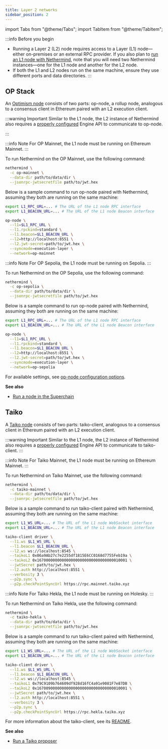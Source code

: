 ```yaml
---
title: Layer 2 networks
sidebar_position: 2
---
```


import Tabs from "@theme/Tabs";
import TabItem from "@theme/TabItem";

:::info Before you begin
- Running a Layer 2 (L2) node requires access to a Layer (L1) node—either on-premises or an external RPC provider. If you also plan to [run an L1 node with Nethermind](running-node.md#ethereum), note that you will need two Nethermind instances—one for the L1 node and another for the L2 node.
- If both the L1 and L2 nodes run on the same machine, ensure they use different ports and data directories.
:::

## OP Stack

An [Optimism node](https://docs.optimism.io/builders/node-operators/architecture) consists of two parts: op-node, a rollup node, analogous to a consensus client in Ethereum paired with an L2 execution client.

:::warning Important
Similar to the L1 node, the L2 instance of Nethermind also requires a [properly configured](consensus-clients.md#configuring-json-rpc-interface) Engine API to communicate to op-node.

:::

<Tabs groupId="network">
<TabItem value="op-mainnet" label="OP Mainnet">

:::info Note
For OP Mainnet, the L1 node must be running on Ethereum Mainnet.
:::

To run Nethermind on the OP Mainnet, use the following command:

```bash
nethermind \
  -c op-mainnet \
  --data-dir path/to/data/dir \
  --jsonrpc-jwtsecretfile path/to/jwt.hex
```

Below is a sample command to run op-node paired with Nethermind, assuming they both are running on the same machine:

```bash
export L1_RPC_URL=... # The URL of the L1 node RPC interface
export L1_BEACON_URL=... # The URL of the L1 node Beacon interface

op-node \
  --l1=$L1_RPC_URL \
  --l1.rpckind=standard \
  --l1.beacon=$L1_BEACON_URL \
  --l2=http://localhost:8551 \
  --l2.jwt-secret=path/to/jwt.hex \
  --syncmode=execution-layer \
  --network=op-mainnet
```

</TabItem>
<TabItem value="op-sepolia" label="OP Sepolia">

:::info Note
For OP Sepolia, the L1 node must be running on Sepolia.
:::

To run Nethermind on the OP Sepolia, use the following command:

```bash
nethermind \
  -c op-sepolia \
  --data-dir path/to/data/dir \
  --jsonrpc-jwtsecretfile path/to/jwt.hex
```

Below is a sample command to run op-node paired with Nethermind, assuming they both are running on the same machine:

```bash
export L1_RPC_URL=... # The URL of the L1 node RPC interface
export L1_BEACON_URL=... # The URL of the L1 node Beacon interface

op-node \
  --l1=$L1_RPC_URL \
  --l1.rpckind=standard \
  --l1.beacon=$L1_BEACON_URL \
  --l2=http://localhost:8551 \
  --l2.jwt-secret=path/to/jwt.hex \
  --syncmode=execution-layer \
  --network=op-sepolia
```

</TabItem>
</Tabs>

For available settings, see [op-node configuration options](https://docs.optimism.io/builders/node-operators/configuration/consensus-config).

**See also**

- [Run a node in the Superchain](https://docs.optimism.io/builders/node-operators/rollup-node)

## Taiko

A [Taiko node](https://docs.taiko.xyz/core-concepts/taiko-nodes/) consists of two parts: taiko-client, analogous to a consensus client in Ethereum paired with an L2 execution client.

:::warning Important
Similar to the L1 node, the L2 instance of Nethermind also requires a [properly configured](consensus-clients.md#configuring-json-rpc-interface) Engine API to communicate to taiko-client.
:::

<Tabs groupId="network">
<TabItem value="taiko-mainnet" label="Taiko Mainnet">

:::info Note
For Taiko Mainnet, the L1 node must be running on Ethereum Mainnet.
:::

To run Nethermind on Taiko Mainnet, use the following command:

```bash
nethermind \
  -c taiko-mainnet \
  --data-dir path/to/data/dir \
  --jsonrpc-jwtsecretfile path/to/jwt.hex
```

Below is a sample command to run taiko-client paired with Nethermind, assuming they both are running on the same machine:

```bash
export L1_WS_URL=... # The URL of the L1 node WebSocket interface
export L1_BEACON_URL=... # The URL of the L1 node Beacon interface

taiko-client driver \
  --l1.ws $L1_WS_URL \
  --l1.beacon $L1_BEACON_URL \
  --l2.ws ws://localhost:8545 \
  --taikoL1 0x06a9Ab27c7e2255df1815E6CC0168d7755Feb19a \
  --taikoL2 0x1670000000000000000000000000000000010001 \
  --jwtSecret path/to/jwt.hex \
  --l2.auth http://localhost:8551 \
  --verbosity 3 \
  --p2p.sync \
  --p2p.checkPointSyncUrl https://rpc.mainnet.taiko.xyz
```

</TabItem>
<TabItem value="taiko-hekla" label="Taiko Hekla">

:::info Note
For Taiko Hekla, the L1 node must be running on Holesky.
:::

To run Nethermind on Taiko Hekla, use the following command:

```bash
nethermind \
  -c taiko-hekla \
  --data-dir path/to/data/dir \
  --jsonrpc-jwtsecretfile path/to/jwt.hex
```

Below is a sample command to run taiko-client paired with Nethermind, assuming they both are running on the same machine:

```bash
export L1_WS_URL=... # The URL of the L1 node WebSocket interface
export L1_BEACON_URL=... # The URL of the L1 node Beacon interface

taiko-client driver \
  --l1.ws $L1_WS_URL \
  --l1.beacon $L1_BEACON_URL \
  --l2.ws ws://localhost:8545 \
  --taikoL1 0x79C9109b764609df928d16fC4a91e9081F7e87DB \
  --taikoL2 0x1670090000000000000000000000000000010001 \
  --jwtSecret path/to/jwt.hex \
  --l2.auth http://localhost:8551 \
  --verbosity 3 \
  --p2p.sync \
  --p2p.checkPointSyncUrl https://rpc.hekla.taiko.xyz
```

</TabItem>
</Tabs>

For more information about the taiko-client, see its [README](https://github.com/taikoxyz/taiko-mono/tree/main/packages/taiko-client#readme).

**See also**

- [Run a Taiko proposer](https://docs.taiko.xyz/guides/node-operators/enable-a-proposer/)

